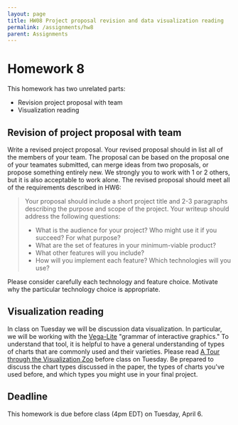 ```yaml
---
layout: page
title: HW08 Project proposal revision and data visualization reading
permalink: /assignments/hw8
parent: Assignments
---
```


# Homework 8
This homework has two unrelated parts:
- Revision project proposal with team 
- Visualization reading 

## Revision of project proposal with team 
Write a revised project proposal. Your revised proposal should in list all of the members of your team. The proposal can be based on the proposal one of your teamates submitted, can merge ideas from two proposals, or propose something entirely new. We strongly you to work with 1 or 2 others, but it is also acceptable to work alone. The revised proposal should meet all of the requirements described in HW6:
> Your proposal should include a short project title and 2-3 paragraphs describing the purpose and scope of the project. Your writeup should address the following questions:
>    * What is the audience for your project? Who might use it if you succeed? For what purpose?
>   * What are the set of features in your minimum-viable product?
>   * What other features will you include?
>   * How will you implement each feature? Which technologies will you use?

Please consider carefully each technology and feature choice. Motivate why the particular technology choice is appropriate.

## Visualization reading 

In class on Tuesday we will be discussion data visualization. In particular, we will be working with the [Vega-Lite](https://vega.github.io/vega-lite/) "grammar of interactive graphics." To understand that tool, it is helpful to have a general understanding of types of charts that are commonly used and their varieties. Please read [A Tour through the Visualization Zoo](https://queue.acm.org/detail.cfm?id=1805128) before class on Tuesday. Be prepared to discuss the chart types discussed in the paper, the types of charts you've used before, and which types you might use in your final project. 

## Deadline

This homework is due before class (4pm EDT) on Tuesday, April 6.
